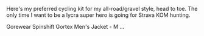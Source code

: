 Here's my preferred cycling kit for my all-road/gravel style, head to toe. The only time I want to be a lycra super hero is going for Strava KOM hunting.

Gorewear Spinshift Gortex Men's Jacket - M
...